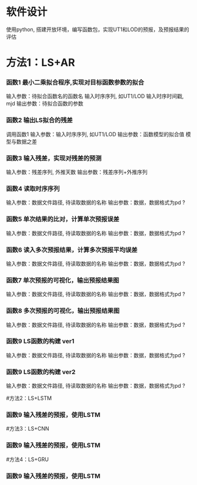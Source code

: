 # 软件设计 

使用python, 搭建开放环境，编写函数包，实现UT1和LOD的预报，及预报结果的评估


# 方法1：LS+AR

### 函数1 最小二乘拟合程序,实现对目标函数参数的拟合
输入参数：待拟合函数名的函数名
         输入时序序列, 如UT1/LOD
         输入时序时间戳, mjd
输出参数：待拟合函数的参数

### 函数2 输出LS拟合的残差
调用函数1
输入参数：输入时序序列, 如UT1/LOD
输出参数：函数模型的拟合值
         模型与数据之差

### 函数3 输入残差，实现对残差的预测
输入参数：残差序列, 外推天数
输出参数：残差序列+外推序列

### 函数4 读取时序序列
输入参数：数据文件路径, 待读取数据的名称
输出参数：数据，数据格式为pd ?

### 函数5 单次结果的比对，计算单次预报误差
输入参数：数据文件路径, 待读取数据的名称
输出参数：数据，数据格式为pd ?

### 函数6 读入多次预报结果，计算多次预报平均误差
输入参数：数据文件路径, 待读取数据的名称
输出参数：数据，数据格式为pd ?

### 函数7 单次预报的可视化，输出预报结果图
输入参数：数据文件路径, 待读取数据的名称
输出参数：数据，数据格式为pd ?

### 函数8 多次预报的可视化，输出预报结果图
输入参数：数据文件路径, 待读取数据的名称
输出参数：数据，数据格式为pd ?

### 函数9 LS函数的构建 ver1
输入参数：数据文件路径, 待读取数据的名称
输出参数：数据，数据格式为pd ?

### 函数9 LS函数的构建 ver2
输入参数：数据文件路径, 待读取数据的名称
输出参数：数据，数据格式为pd ?

#方法2：LS+LSTM

### 函数9 输入残差的预报，使用LSTM

#方法3：LS+CNN

### 函数9 输入残差的预报，使用LSTM
#方法4：LS+GRU

### 函数9 输入残差的预报，使用LSTM